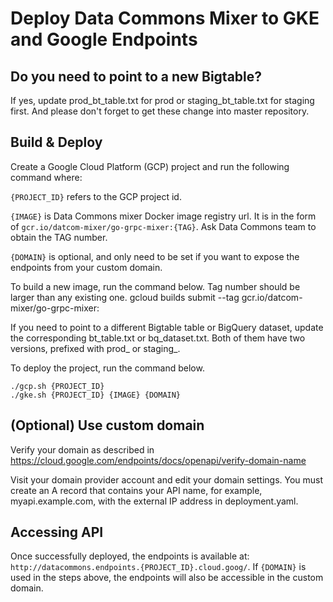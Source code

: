 # Deploy Data Commons Mixer to GKE and Google Endpoints

## Do you need to point to a new Bigtable? 

If yes, update prod_bt_table.txt for prod or staging_bt_table.txt for staging first. 
And please don't forget to get these change into master repository.

## Build & Deploy

Create a Google Cloud Platform (GCP) project and run the following command where:

`{PROJECT_ID}` refers to the GCP project id.

`{IMAGE}` is Data Commons mixer Docker image registry url. It is in the form of `gcr.io/datcom-mixer/go-grpc-mixer:{TAG}`. Ask Data Commons team to obtain the TAG number.

`{DOMAIN}` is optional, and only need to be set if you want to expose the endpoints from your custom domain.

To build a new image, run the command below. Tag number should be larger than any existing one. 
gcloud builds submit --tag gcr.io/datcom-mixer/go-grpc-mixer:<TAG> 

If you need to point to a different Bigtable table or BigQuery dataset, update the corresponding bt_table.txt or bq_dataset.txt.
Both of them have two versions, prefixed with prod_ or staging_.

To deploy the project, run the command below. 
```shell
./gcp.sh {PROJECT_ID}
./gke.sh {PROJECT_ID} {IMAGE} {DOMAIN}
```

## (Optional) Use custom domain

Verify your domain as described in <https://cloud.google.com/endpoints/docs/openapi/verify-domain-name>

Visit your domain provider account and edit your domain settings. You must create an A record that contains your API name, for example, myapi.example.com, with the external IP address in deployment.yaml.

## Accessing API

Once successfully deployed, the endpoints is available at: `http://datacommons.endpoints.{PROJECT_ID}.cloud.goog/`. If `{DOMAIN}` is used in the steps above, the endpoints will also be accessible in the custom domain.

